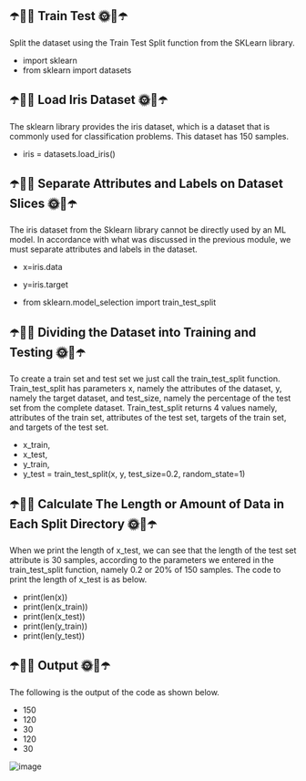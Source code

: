 ## ☂️🌂🌞 Train Test 🌞🌂☂️
Split the dataset using the Train Test Split function from the SKLearn library.

- import sklearn
- from sklearn import datasets

## ☂️🌂🌞 Load Iris Dataset 🌞🌂☂️
The sklearn library provides the iris dataset, which is a dataset that is commonly used for classification problems. This dataset has 150 samples.

- iris = datasets.load_iris()

## ☂️🌂🌞 Separate Attributes and Labels on Dataset Slices 🌞🌂☂️
The iris dataset from the Sklearn library cannot be directly used by an ML model. In accordance with what was discussed in the previous module, we must separate attributes and labels in the dataset.
- x=iris.data
- y=iris.target

- from sklearn.model_selection import train_test_split
 
## ☂️🌂🌞 Dividing the Dataset into Training and Testing 🌞🌂☂️
To create a train set and test set we just call the train_test_split function. Train_test_split has parameters x, namely the attributes of the dataset, y, namely the target dataset, and test_size, namely the percentage of the test set from the complete dataset. Train_test_split returns 4 values namely, attributes of the train set, attributes of the test set, targets of the train set, and targets of the test set.
- x_train,
- x_test,
- y_train,
- y_test = train_test_split(x, y, test_size=0.2, random_state=1)

## ☂️🌂🌞 Calculate The Length or Amount of Data in Each Split Directory 🌞🌂☂️
When we print the length of x_test, we can see that the length of the test set attribute is 30 samples, according to the parameters we entered in the train_test_split function, namely 0.2 or 20% of 150 samples. The code to print the length of x_test is as below.
- print(len(x))
- print(len(x_train))
- print(len(x_test))
- print(len(y_train))
- print(len(y_test))

## ☂️🌂🌞 Output 🌞🌂☂️
The following is the output of the code as shown below.
- 150
- 120
- 30
- 120
- 30

![image](https://github.com/diantyapitaloka/Sklearn-Traintest/assets/147487436/61ab5605-73b7-44fb-8d02-f58e6d0a0e7e)

